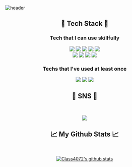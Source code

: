 <!--
**Class4072/Class4072** is a ✨ _special_ ✨ repository because its `README.md` (this file) appears on your GitHub profile.

Here are some ideas to get you started:

- 🔭 I’m currently working on ...
- 🌱 I’m currently learning ...
- 👯 I’m looking to collaborate on ...
- 🤔 I’m looking for help with ...
- 💬 Ask me about ...
- 📫 How to reach me: ...
- 😄 Pronouns: ...
- ⚡ Fun fact: ...
-->
![header](https://capsule-render.vercel.app/api?type=transparent&color=auto&height=300&section=header&text=Welcome%20&fontSize=90&desc=I'm%20InChan&descSize=30&descAlign=75&descAlignY=65)

<h2 align="center">👀 Tech Stack 👀</h2>
<h3 align="center">Tech that I can use skillfully</h3>
<p align="center">
<img src="https://img.shields.io/badge/Java-007396?style=for-the-badge&logo=Java&logoColor=white">
<img src="https://img.shields.io/badge/JavaScript-F7DF1E?style=for-the-badge&logo=JavaScript&logoColor=white">
<img src="https://img.shields.io/badge/CSS3-1572B6?style=for-the-badge&logo=CSS3&logoColor=white">
<img src="https://img.shields.io/badge/html5-E34F26?style=for-the-badge&logo=html5&logoColor=white">
<img src="https://img.shields.io/badge/jQuery-000000?style=for-the-badge&logo=jQuery&logoColor=white">
<br>
<img src="https://img.shields.io/badge/Spring-6DB33F?style=for-the-badge&logo=Spring&logoColor=white">
<img src="https://img.shields.io/badge/Oracle-F80000?style=for-the-badge&logo=Oracle&logoColor=white">
<img src="https://img.shields.io/badge/Apache Tomcat-F8DC75?style=for-the-badge&logo=Apache Tomcat&logoColor=white">
<img src="https://img.shields.io/badge/Bootstrap-7952B3?style=for-the-badge&logo=Bootstrap&logoColor=white">
</p>
<h3 align="center">Techs that I've used at least once</h3>
<p align="center">
<img src="https://img.shields.io/badge/React-61DAFB?style=for-the-badge&logo=React&logoColor=white">
<img src="https://img.shields.io/badge/Node.js-339933?style=for-the-badge&logo=Node.js&logoColor=white">
<img src="https://img.shields.io/badge/Python-3776AB?style=for-the-badge&logo=Python&logoColor=white">
<br>
</p>

<h2 align="center">📘 SNS 📘</h2>
<br>
<p align="center">
<img src="https://img.shields.io/badge/room4072@gmail.com-EA4335?style=for-the-badge&logo=Gmail&logoColor=white">
<br>
</p>

<h2 align="center">📈 My Github Stats 📈</h2>
<br>
<div align="center">

[![Class4072's github stats](https://github-readme-stats.vercel.app/api/top-langs/?username=Class4072&show_icons=true&hide_border=true&title_color=004386&icon_color=004386&layout=compact)](https://github.com/Class4072)
</div>
